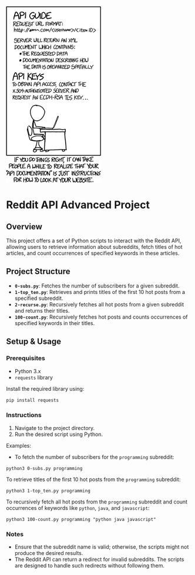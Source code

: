 ![Header Image](WIxXad8.png)
# Reddit API Advanced Project


## Overview

This project offers a set of Python scripts to interact with the Reddit API, allowing users to retrieve information about subreddits, fetch titles of hot articles, and count occurrences of specified keywords in these articles.

## Project Structure

- **`0-subs.py`**: Fetches the number of subscribers for a given subreddit.
- **`1-top_ten.py`**: Retrieves and prints titles of the first 10 hot posts from a specified subreddit.
- **`2-recurse.py`**: Recursively fetches all hot posts from a given subreddit and returns their titles.
- **`100-count.py`**: Recursively fetches hot posts and counts occurrences of specified keywords in their titles.

## Setup & Usage

### Prerequisites

- Python 3.x
- `requests` library

Install the required library using:

```bash
pip install requests
```

### Instructions
1. Navigate to the project directory.
2. Run the desired script using Python.

Examples:
* To fetch the number of subscribers for the `programming` subreddit:

```
python3 0-subs.py programming
```
To retrieve titles of the first 10 hot posts from the `programming` subreddit:
```
python3 1-top_ten.py programming
```
To recursively fetch all hot posts from the `programming` subreddit and count occurrences of keywords like `python`, `java`, and `javascript`:
```
python3 100-count.py programming "python java javascript"
```

### Notes
* Ensure that the subreddit name is valid; otherwise, the scripts might not produce the desired results.
* The Reddit API can return a redirect for invalid subreddits. The scripts are designed to handle such redirects without following them.
